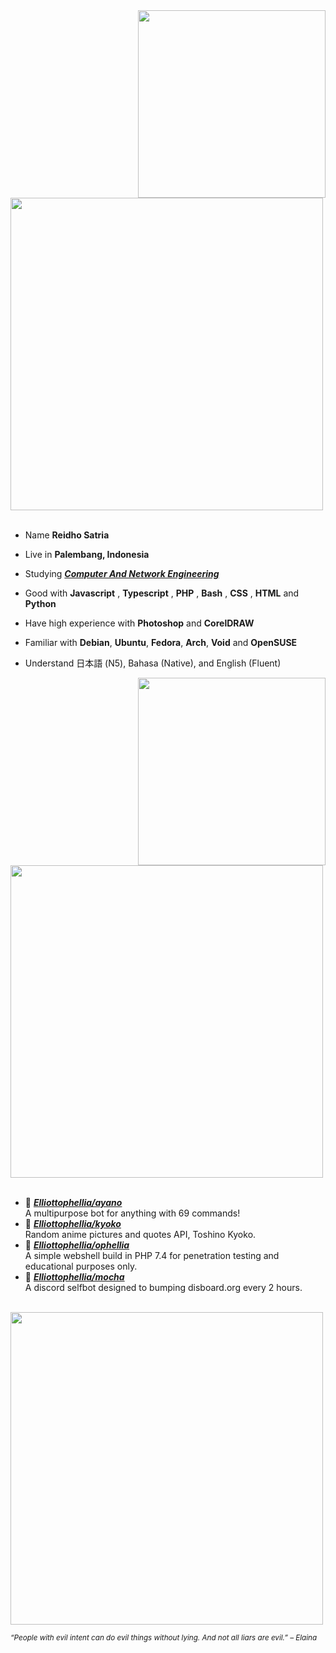 <div>
<img src="./img/Profile-elaina.png](https://th.bing.com/th/id/R.ccbb3c2ce027fa9cb6ab0ffcf4f0a20e?rik=BbTZKXHGogB6ig&pid=ImgRaw&r=0)](https://images.alphacoders.com/115/1156879.jpg)" width="300" align="right" />
<br/>
<img src="./img/AboutMe-elaina.png" width="500" />
<br/>
<br/>
  
- Name **Reidho Satria**

- Live in **Palembang, Indonesia**

- Studying [***Computer And Network Engineering***](https://smkn4palembang.sch.id/)

- Good with **Javascript** , **Typescript** , **PHP** , **Bash** , **CSS** , **HTML** and **Python**

- Have high experience with **Photoshop** and **CorelDRAW**
  
- Familiar with **Debian**, **Ubuntu**, **Fedora**, **Arch**, **Void** and **OpenSUSE**

- Understand 日本語 (N5), Bahasa (Native), and English (Fluent)
<img src="./img/Waifu-elainaa.png" width="300" align="right" />
<br/>
<img src="./img/Repo-elaina.png" width="500" />
<br/>
<br/>
  
- 📗 [***Elliottophellia/ayano***](https://github.com/Elliottophellia/ayano) <br/>
  A multipurpose bot for anything with 69 commands!
- 📘 [***Elliottophellia/kyoko***](https://github.com/Elliottophellia/kyoko) <br/>
  Random anime pictures and quotes API, Toshino Kyoko.
- 📙 [***Elliottophellia/ophellia***](https://github.com/Elliottophellia/ophellia) <br/>
  A simple webshell build in PHP 7.4 for penetration testing and educational purposes only.
- 📒 [***Elliottophellia/mocha***](https://github.com/Elliottophellia/mocha) <br/>
  A discord selfbot designed to bumping disboard.org every 2 hours.

<br/>
<img src="./img/banner-elainaa.png" width="500" /><br/>
  
<sub> *“People with evil intent can do evil things without lying. And not all liars are evil.” – Elaina* </sub>
<!--
<img src="https://metrics.lecoq.io/Eilaluth?template=classic&base.header=0&base.activity=0&base.community=0&base.repositories=0&base.metadata=0&repositories=1&repositories=100&repositories.batch=100&repositories.forks=false&repositories.affiliations=owner&repositories.featured=Eilaluth%2FAyano%2CEilaluth%2FKyoko%2CEilaluth%2FKanna%2CEilaluth%2FHotaru%2CEilaluth%2FMocha&config.timezone=Asia%2FJakart"  />
-->
</div>

